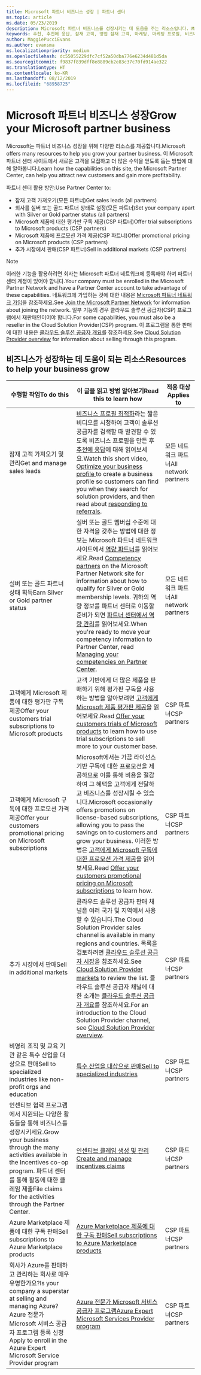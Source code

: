 ```yaml
---
title: Microsoft 파트너 비즈니스 성장 | 파트너 센터
ms.topic: article
ms.date: 05/23/2019
description: Microsoft 파트너 비즈니스를 성장시키는 데 도움을 주는 리소스입니다. Microsoft에서 영업 잠재 고객(추천)을 가져오는 방법이 포함됩니다.
keywords: 추천, 추천에 응답, 잠재 고객, 영업 잠재 고객, 마케팅, 마케팅 프로필, 비즈니스 프로필, 비즈니스 성장, 비즈니스 기회, 역량, 실버 멤버십, 골드 멤버십, 평가판 제품, 시장 확장, 국가별 클라우드
author: MaggiePucciEvans
ms.author: evansma
ms.localizationpriority: medium
ms.openlocfilehash: dc55055229dfc7cf52a50dba776e6234d481d5da
ms.sourcegitcommit: f9837f839dff8e8889cb2e83c37c70fd914ae322
ms.translationtype: HT
ms.contentlocale: ko-KR
ms.lasthandoff: 08/12/2019
ms.locfileid: "68958725"
---
```

# <a name="grow-your-microsoft-partner-business"></a><span data-ttu-id="0200c-105">Microsoft 파트너 비즈니스 성장</span><span class="sxs-lookup"><span data-stu-id="0200c-105">Grow your Microsoft partner business</span></span> 

<span data-ttu-id="0200c-106">Microsoft는 파트너 비즈니스 성장을 위해 다양한 리소스를 제공합니다.</span><span class="sxs-lookup"><span data-stu-id="0200c-106">Microsoft offers many resources to help you grow your partner business.</span></span> <span data-ttu-id="0200c-107">이 Microsoft 파트너 센터 사이트에서 새로운 고객을 모집하고 더 많은 수익을 얻도록 돕는 방법에 대해 알아봅니다.</span><span class="sxs-lookup"><span data-stu-id="0200c-107">Learn how the capabilities on this site, the Microsoft Partner Center, can help you attract new customers and gain more profitability.</span></span>

<span data-ttu-id="0200c-108">파트너 센터 활용 방안:</span><span class="sxs-lookup"><span data-stu-id="0200c-108">Use Partner Center to:</span></span>

- <span data-ttu-id="0200c-109">잠재 고객 가져오기(모든 파트너)</span><span class="sxs-lookup"><span data-stu-id="0200c-109">Get sales leads (all partners)</span></span>
- <span data-ttu-id="0200c-110">회사를 실버 또는 골드 파트너 상태로 설정(모든 파트너)</span><span class="sxs-lookup"><span data-stu-id="0200c-110">Set your company apart with Silver or Gold partner status (all partners)</span></span>
- <span data-ttu-id="0200c-111">Microsoft 제품에 대한 평가판 구독 제공(CSP 파트너)</span><span class="sxs-lookup"><span data-stu-id="0200c-111">Offer trial subscriptions to Microsoft products (CSP partners)</span></span>
- <span data-ttu-id="0200c-112">Microsoft 제품에 프로모션 가격 제공(CSP 파트너)</span><span class="sxs-lookup"><span data-stu-id="0200c-112">Offer promotional pricing on Microsoft products (CSP partners)</span></span>
- <span data-ttu-id="0200c-113">추가 시장에서 판매(CSP 파트너)</span><span class="sxs-lookup"><span data-stu-id="0200c-113">Sell in additional markets (CSP partners)</span></span>

> [!NOTE]  
> <span data-ttu-id="0200c-114">이러한 기능을 활용하려면 회사는 Microsoft 파트너 네트워크에 등록해야 하며 파트너 센터 계정이 있어야 합니다.</span><span class="sxs-lookup"><span data-stu-id="0200c-114">Your company must be enrolled in the Microsoft Partner Network and have a Partner Center account to take advantage of these capabilities.</span></span> <span data-ttu-id="0200c-115">네트워크에 가입하는 것에 대한 내용은 [Microsoft 파트너 네트워크 가입](mpn-overview.md)을 참조하세요.</span><span class="sxs-lookup"><span data-stu-id="0200c-115">See [Join the Microsoft Partner Network](mpn-overview.md) for information about joining the network.</span></span> <span data-ttu-id="0200c-116">일부 기능의 경우 클라우드 솔루션 공급자(CSP) 프로그램에서 재판매인이어야 합니다.</span><span class="sxs-lookup"><span data-stu-id="0200c-116">For some capabilities, you must also be a reseller in the Cloud Solution Provider(CSP) program.</span></span> <span data-ttu-id="0200c-117">이 프로그램을 통한 판매에 대한 내용은 [클라우드 솔루션 공급자 개요](csp-overview.md)를 참조하세요.</span><span class="sxs-lookup"><span data-stu-id="0200c-117">See [Cloud Solution Provider overview](csp-overview.md) for information about selling through this program.</span></span>

## <a name="resources-to-help-your-business-grow"></a><span data-ttu-id="0200c-118">비즈니스가 성장하는 데 도움이 되는 리소스</span><span class="sxs-lookup"><span data-stu-id="0200c-118">Resources to help your business grow</span></span>

|  <span data-ttu-id="0200c-119">**수행할 작업**</span><span class="sxs-lookup"><span data-stu-id="0200c-119">**To do this**</span></span>  |  <span data-ttu-id="0200c-120">**이 글을 읽고 방법 알아보기**</span><span class="sxs-lookup"><span data-stu-id="0200c-120">**Read this to learn how**</span></span>  |  <span data-ttu-id="0200c-121">**적용 대상**</span><span class="sxs-lookup"><span data-stu-id="0200c-121">**Applies to**</span></span>  |
|--------------|-----------|--------------
| <span data-ttu-id="0200c-122">잠재 고객 가져오기 및 관리</span><span class="sxs-lookup"><span data-stu-id="0200c-122">Get and manage sales leads</span></span> | <span data-ttu-id="0200c-123">[비즈니스 프로필 최적화](https://player.vimeo.com/video/252788046 )라는 짧은 비디오를 시청하여 고객이 솔루션 공급자를 검색할 때 발견할 수 있도록 비즈니스 프로필을 만든 후 [추천에 응답](responding-to-referrals.md)에 대해 읽어보세요.</span><span class="sxs-lookup"><span data-stu-id="0200c-123">Watch this short video, [Optimize your business profile ](https://player.vimeo.com/video/252788046 ) to create a business profile so customers can find you when they search for solution providers, and then read about [responding to referrals](responding-to-referrals.md).</span></span> | <span data-ttu-id="0200c-124">모든 네트워크 파트너</span><span class="sxs-lookup"><span data-stu-id="0200c-124">All network partners</span></span> |
| <span data-ttu-id="0200c-125">실버 또는 골드 파트너 상태 획득</span><span class="sxs-lookup"><span data-stu-id="0200c-125">Earn Silver or Gold partner status</span></span> | <span data-ttu-id="0200c-126">실버 또는 골드 멤버십 수준에 대한 자격을 갖추는 방법에 대한 정보는 Microsoft 파트너 네트워크 사이트에서 [역량 파트너](https://partner.microsoft.com/membership/competencies)를 읽어보세요.</span><span class="sxs-lookup"><span data-stu-id="0200c-126">Read [Competency partners](https://partner.microsoft.com/membership/competencies) on the Microsoft Partner Network site for information about how to qualify for Silver or Gold membership levels.</span></span> <span data-ttu-id="0200c-127">귀하의 역량 정보를 파트너 센터로 이동할 준비가 되면 [파트너 센터에서 역량 관리](competencies.md)를 읽어보세요.</span><span class="sxs-lookup"><span data-stu-id="0200c-127">When you're ready to move your competency information to Partner Center, read [Managing your competencies on Partner Center](competencies.md).</span></span> | <span data-ttu-id="0200c-128">모든 네트워크 파트너</span><span class="sxs-lookup"><span data-stu-id="0200c-128">All network partners</span></span> |
| <span data-ttu-id="0200c-129">고객에게 Microsoft 제품에 대한 평가판 구독 제공</span><span class="sxs-lookup"><span data-stu-id="0200c-129">Offer your customers trial subscriptions to Microsoft products</span></span> | <span data-ttu-id="0200c-130">고객 기반에게 더 많은 제품을 판매하기 위해 평가판 구독을 사용하는 방법을 알아보려면 [고객에게 Microsoft 제품 평가판 제공](offer-your-customers-trials-of-microsoft-products.md)을 읽어보세요.</span><span class="sxs-lookup"><span data-stu-id="0200c-130">Read [Offer your customers trials of Microsoft products](offer-your-customers-trials-of-microsoft-products.md) to learn how to use trial subscriptions to sell more to your customer base.</span></span>| <span data-ttu-id="0200c-131">CSP 파트너</span><span class="sxs-lookup"><span data-stu-id="0200c-131">CSP partners</span></span> |
| <span data-ttu-id="0200c-132">고객에게 Microsoft 구독에 대한 프로모션 가격 제공</span><span class="sxs-lookup"><span data-stu-id="0200c-132">Offer your customers promotional pricing on Microsoft subscriptions</span></span> | <span data-ttu-id="0200c-133">Microsoft에서는 가끔 라이선스 기반 구독에 대한 프로모션을 제공하므로 이를 통해 비용을 절감하여 그 혜택을 고객에게 전달하고 비즈니스를 성장시킬 수 있습니다.</span><span class="sxs-lookup"><span data-stu-id="0200c-133">Microsoft occasionally offers promotions on license-based subscriptions, allowing you to pass the savings on to customers and grow your business.</span></span> <span data-ttu-id="0200c-134">이러한 방법은 [고객에게 Microsoft 구독에 대한 프로모션 가격 제공](promotions.md)을 읽어보세요.</span><span class="sxs-lookup"><span data-stu-id="0200c-134">Read [Offer your customers promotional pricing on Microsoft subscriptions](promotions.md) to learn how.</span></span> | <span data-ttu-id="0200c-135">CSP 파트너</span><span class="sxs-lookup"><span data-stu-id="0200c-135">CSP partners</span></span> |
| <span data-ttu-id="0200c-136">추가 시장에서 판매</span><span class="sxs-lookup"><span data-stu-id="0200c-136">Sell in additional markets</span></span> | <span data-ttu-id="0200c-137">클라우드 솔루션 공급자 판매 채널은 여러 국가 및 지역에서 사용할 수 있습니다.</span><span class="sxs-lookup"><span data-stu-id="0200c-137">The Cloud Solution Provider sales channel is available in many regions and countries.</span></span> <span data-ttu-id="0200c-138">목록을 검토하려면 [클라우드 솔루션 공급자 시장](agreements.md)을 참조하세요.</span><span class="sxs-lookup"><span data-stu-id="0200c-138">See [Cloud Solution Provider markets](agreements.md) to review the list.</span></span> <span data-ttu-id="0200c-139">클라우드 솔루션 공급자 채널에 대한 소개는 [클라우드 솔루션 공급자 개요](csp-overview.md)를 참조하세요.</span><span class="sxs-lookup"><span data-stu-id="0200c-139">For an introduction to the Cloud Solution Provider channel, see [Cloud Solution Provider overview](csp-overview.md).</span></span>  | <span data-ttu-id="0200c-140">CSP 파트너</span><span class="sxs-lookup"><span data-stu-id="0200c-140">CSP partners</span></span> |
<span data-ttu-id="0200c-141">비영리 조직 및 교육 기관 같은 특수 산업을 대상으로 판매</span><span class="sxs-lookup"><span data-stu-id="0200c-141">Sell to specialized industries like non-profit orgs and education</span></span>|[<span data-ttu-id="0200c-142">특수 산업을 대상으로 판매</span><span class="sxs-lookup"><span data-stu-id="0200c-142">Sell to specialized industries</span></span>](get-special-pricing-for-offers.md)|<span data-ttu-id="0200c-143">CSP 파트너</span><span class="sxs-lookup"><span data-stu-id="0200c-143">CSP partners</span></span>|
|<span data-ttu-id="0200c-144">인센티브 협력 프로그램에서 지원되는 다양한 활동들을 통해 비즈니스를 성장시키세요.</span><span class="sxs-lookup"><span data-stu-id="0200c-144">Grow your business through the many activities available in the Incentives co-op program.</span></span> <span data-ttu-id="0200c-145">파트너 센터를 통해 활동에 대한 클레임 제출</span><span class="sxs-lookup"><span data-stu-id="0200c-145">File claims for the activities through the Partner Center.</span></span>| [<span data-ttu-id="0200c-146">인센티브 클레임 생성 및 관리</span><span class="sxs-lookup"><span data-stu-id="0200c-146">Create and manage incentives claims</span></span>](create-incentives-claims.md)|<span data-ttu-id="0200c-147">CSP 파트너</span><span class="sxs-lookup"><span data-stu-id="0200c-147">CSP partners</span></span>|
|<span data-ttu-id="0200c-148">Azure Marketplace 제품에 대한 구독 판매</span><span class="sxs-lookup"><span data-stu-id="0200c-148">Sell subscriptions to Azure Marketplace products</span></span>|[<span data-ttu-id="0200c-149">Azure Marketplace 제품에 대한 구독 판매</span><span class="sxs-lookup"><span data-stu-id="0200c-149">Sell subscriptions to Azure Marketplace products</span></span>](sell-marketplace-products.md)|<span data-ttu-id="0200c-150">CSP 파트너</span><span class="sxs-lookup"><span data-stu-id="0200c-150">CSP partners</span></span>|
|<span data-ttu-id="0200c-151">회사가 Azure를 판매하고 관리하는 회사로 매우 유명한가요?</span><span class="sxs-lookup"><span data-stu-id="0200c-151">Is your company a superstar at selling and managing Azure?</span></span> <span data-ttu-id="0200c-152">Azure 전문가 Microsoft 서비스 공급자 프로그램 등록 신청</span><span class="sxs-lookup"><span data-stu-id="0200c-152">Apply to enroll in the Azure Expert Microsoft Service Provider program</span></span>|[<span data-ttu-id="0200c-153">Azure 전문가 Microsoft 서비스 공급자 프로그램</span><span class="sxs-lookup"><span data-stu-id="0200c-153">Azure Expert Microsoft Services Provider program</span></span>](azure-expert-msp.md)|<span data-ttu-id="0200c-154">CSP 파트너</span><span class="sxs-lookup"><span data-stu-id="0200c-154">CSP partners</span></span>|
